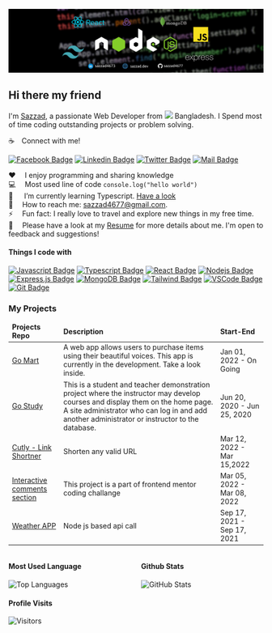 

![Github Banner](assets/banner.png)

## Hi there my friend

I'm [Sazzad](https://www.sazzad.dev), a passionate Web Developer from <img src="https://upload.wikimedia.org/wikipedia/commons/thumb/f/f9/Flag_of_Bangladesh.svg/2560px-Flag_of_Bangladesh.svg.png" width="18"/> Bangladesh. I Spend most of time coding outstanding projects or problem solving.

☕&emsp;Connect with me!

[![Facebook Badge](https://img.shields.io/badge/Facebook-1877F2?style=for-the-badge&logo=facebook&logoColor=white)](https://www.facebook.com/sazzad795/) [![Linkedin Badge](https://img.shields.io/badge/LinkedIn-0077B5?style=for-the-badge&logo=linkedin&logoColor=white)](https://www.linkedin.com/in/sazzad4673/) [![Twitter Badge](https://img.shields.io/badge/Twitter-1DA1F2?style=for-the-badge&logo=twitter&logoColor=white)](https://twitter.com/sazzad4677) [![Mail Badge](https://img.shields.io/badge/Gmail-D14836?style=for-the-badge&logo=gmail&logoColor=white)](mailto:sazzad4677@gmail.com)

:heart: &emsp;I enjoy programming and sharing knowledge <br/>
:computer: &emsp;Most used line of code `console.log("hello world")` <br/>
🤔 &emsp; I’m currently learning Typescript. [Have a look](https://github.com/sazzad4677/Learning-TypeScript)<br/>
:e-mail: &emsp;How to reach me: sazzad4677@gmail.com.<br/>
⚡ &emsp;Fun fact:  I really love to travel and explore new things in my free time.<br/>
📝&emsp; Please have a look at my [Resume](https://drive.google.com/file/d/1ffycRhonZegQk2VJjfsa_g_AZAOj_5Xw/view) for more details about me. I'm open to feedback and suggestions!


#### Things I code with

[![Javascript Badge](https://img.shields.io/badge/-Javascript-F0DB4F?style=for-the-badge&labelColor=black&logo=javascript&logoColor=F0DB4F)](#) [![Typescript Badge](https://img.shields.io/badge/-Typescript-007acc?style=for-the-badge&labelColor=black&logo=typescript&logoColor=007acc)](#) [![React Badge](https://img.shields.io/badge/-React-61DBFB?style=for-the-badge&labelColor=black&logo=react&logoColor=61DBFB)](#) [![Nodejs Badge](https://img.shields.io/badge/-Nodejs-3C873A?style=for-the-badge&labelColor=black&logo=node.js&logoColor=3C873A)](#) [![Express.js Badge](https://img.shields.io/badge/Express.js-000000?style=for-the-badge&logo=express&logoColor=white)](#) [![MongoDB Badge](https://img.shields.io/badge/MongoDB-4EA94B?style=for-the-badge&logo=mongodb&logoColor=white)](#) [![Tailwind Badge](https://img.shields.io/badge/Tailwind%20CSS-092749?style=for-the-badge&logo=tailwindcss&logoColor=06B6D4&labelColor=000000)](#) [![VSCode Badge](https://img.shields.io/badge/Visual_Studio-5C2D91?style=for-the-badge&logo=visual%20studio&logoColor=white)](#) [![Git Badge](https://img.shields.io/badge/Git-F05032?style=for-the-badge&logo=git&logoColor=white)](#)


### My Projects

  <table>
  <thead>
    <tr>
      <td><b>Projects Repo</b></td>
      <td><b>Description</b></td>
      <td><b>Start-End</b></td>
    </tr>
  </thead>
  <tbody>
    <tr>
      <td><a href="https://github.com/sazzad4677/GoMart-Frontend" target="_blank">Go Mart</a></td>
      <td>A web app allows users to purchase items using their beautiful voices. This app is currently in the development. Take a look inside. </td>
       <td>Jan 01, 2022 - On Going</td>
    </tr>
    <tr>
      <td><a href="https://github.com/sazzad4677/Go-Study-Client" target="_blank">Go Study</a></td>
      <td>This is a student and teacher demonstration project where the instructor may develop courses and display them on the home page. A site administrator who can log in and add another administrator or instructor to the database.</td>
      <td>Jun 20, 2020 - Jun 25, 2020</td>
    </tr> 
     <tr>
      <td><a href="https://github.com/sazzad4677/cutly-frontend">Cutly - Link Shortner</a></td>
      <td>Shorten any valid URL</td>
      <td>Mar 12, 2022 - Mar 15,2022</td>
    </tr>
    <tr>
      <td><a href="https://github.com/sazzad4677/Interactive-comments-section">Interactive comments section</a></td>
      <td>This project is a part of frontend mentor coding challange</td>
      <td>Mar 05, 2022 - Mar 08, 2022</td>
    </tr>
    <tr>
      <td><a href="https://github.com/sazzad4677/node-js-practice">Weather APP</a></td>
      <td>Node js based api call</td>
      <td>Sep 17, 2021 - Sep 17, 2021</td>
    </tr>
  </tbody>
</table>

<div style="display: flex; justify-content: space-between; align-items: flex-start;">
  <div style="flex-basis: 48%;">
    <h4>Most Used Language</h4>
    <img src="https://github-readme-stats.vercel.app/api/top-langs/?username=sazzad4677&layout=compact" alt="Top Languages">
  </div>
  <div style="flex-basis: 48%;">
    <h4>Github Stats</h4>
    <img src="https://github-readme-stats.vercel.app/api?username=sazzad4677&show_icons=true&theme=transparent" alt="GitHub Stats">
  </div>
</div>


#### Profile Visits

![Visitors](https://api.visitorbadge.io/api/visitors?path=https%3A%2F%2Fgithub.com%2Fsazzad4677%2Fsazzad4677&label=VISITORS&countColor=%23d9e3f0&style=flat)

